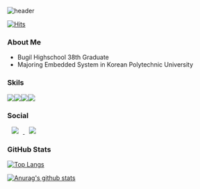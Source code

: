 ![header](https://capsule-render.vercel.app/api?type=soft&color=random&height=300&section=header&text=ChanWhanPark&fontSize=75)

[![Hits](https://hits.seeyoufarm.com/api/count/incr/badge.svg?url=https%3A%2F%2Fgithub.com%2FChanWhanPark&count_bg=%2379C83D&title_bg=%23555555&icon=&icon_color=%23E7E7E7&title=hits&edge_flat=false)](https://hits.seeyoufarm.com)

### About Me
- Bugil Highschool 38th Graduate
- Majoring Embedded System in Korean Polytechnic University

### Skils
<img src="https://img.shields.io/badge/Python-3776AB?style=flat-square&logo=Python&logoColor=white"/><img src="https://img.shields.io/badge/Android-3DDC84?style=flat-square&logo=android&logoColor=white"/><img src="https://img.shields.io/badge/C-A8B9CC?style=flat-square&logo=C&logoColor=white"/><img src="https://img.shields.io/badge/C++-00599C?style=flat-square&logo=C++&logoColor=white"/>





### Social
<div>
    <a href="https://instagram.com/chanan_park">
        <img 
            src="http://img.shields.io/badge/-Instagram-black?style=flat&logo=Instagram&link=https://instagram.com/chanan_park/"
            style="height : auto; margin-left : 10px; margin-right : 10px;"/>
    </a>
    <a href="https://chanan-park.tistory.com/">
        <img 
            src="http://img.shields.io/badge/-Tech%20Blog-655ced?style=flat&logo=github&link=https://chanan-park.tistory.com/"
            style="height : auto; margin-left : 10px; margin-right : 10px;"/>
    </a>
</div>

### GitHub Stats
[![Top Langs](https://github-readme-stats.vercel.app/api/top-langs/?username=ChanWhanPark)](https://github.com/anuraghazra/github-readme-stats)

[![Anurag's github stats](https://github-readme-stats.vercel.app/api?username=ChanWhanPark)](https://github.com/anuraghazra/github-readme-stats)

<!--
**ChanWhanPark/ChanWhanPark** is a ✨ _special_ ✨ repository because its `README.md` (this file) appears on your GitHub profile.

Here are some ideas to get you started:

- 🔭 I’m currently working on ...
- 🌱 I’m currently learning ...
- 👯 I’m looking to collaborate on ...
- 🤔 I’m looking for help with ...
- 💬 Ask me about ...
- 📫 How to reach me: ...
- 😄 Pronouns: ...
- ⚡ Fun fact: ...
-->
